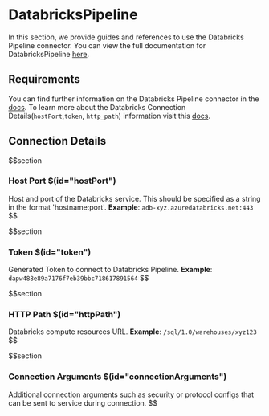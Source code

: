 # DatabricksPipeline

In this section, we provide guides and references to use the Databricks Pipeline connector. You can view the full documentation for DatabricksPipeline [here](https://docs.open-metadata.org/connectors/pipeline/databrickspipeline).

## Requirements
You can find further information on the Databricks Pipeline connector in the [docs](https://docs.open-metadata.org/connectors/pipeline/databrickspipeline).
To learn more about the Databricks Connection Details(`hostPort`,`token`, `http_path`) information visit this [docs](https://docs.open-metadata.org/connectors/database/databricks/troubleshooting).


## Connection Details
$$section
### Host Port $(id="hostPort")
Host and port of the Databricks service. This should be specified as a string in the format 'hostname:port'.
**Example**: `adb-xyz.azuredatabricks.net:443`
$$

$$section
### Token $(id="token")
Generated Token to connect to Databricks Pipeline.
**Example**: `dapw488e89a7176f7eb39bbc718617891564`
$$

$$section
### HTTP Path $(id="httpPath")
Databricks compute resources URL.
**Example**: `/sql/1.0/warehouses/xyz123`
$$

$$section
### Connection Arguments $(id="connectionArguments")
Additional connection arguments such as security or protocol configs that can be sent to service during connection.
$$
